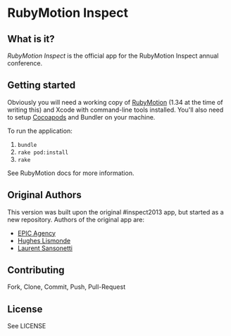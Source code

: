 # RubyMotion Inspect

## What is it?

*RubyMotion Inspect* is the official app for the RubyMotion Inspect annual conference.

## Getting started

Obviously you will need a working copy of [RubyMotion](http://rubymotion.com) (1.34 at the time of writing this) and Xcode with command-line tools installed. You'll also need to setup [Cocoapods](http://cocoapods.org/) and Bundler on
your machine.

To run the application:

1. `bundle`
2. `rake pod:install`
3. `rake`

See RubyMotion docs for more information.

## Original Authors

This version was built upon the original #inspect2013 app, but started as a new repository. Authors of the original app are:

* [EPIC Agency](http://epic.net)
* [Hughes Lismonde](http://github.com/hlidotbe)
* [Laurent Sansonetti](http://github.com/lrz)

## Contributing

Fork, Clone, Commit, Push, Pull-Request

## License

See LICENSE
